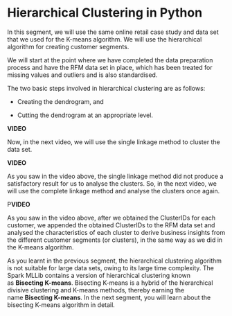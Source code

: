 # Hierarchical Clustering in Python

In this segment, we will use the same online retail case study and data set that we used for the K-means algorithm. We will use the hierarchical algorithm for creating customer segments.

We will start at the point where we have completed the data preparation process and have the RFM data set in place, which has been treated for missing values and outliers and is also standardised.

The two basic steps involved in hierarchical clustering are as follows:

-   Creating the dendrogram, and
    
-   Cutting the dendrogram at an appropriate level. 
    

**VIDEO**

Now, in the next video, we will use the single linkage method to cluster the data set.

**VIDEO**

As you saw in the video above, the single linkage method did not produce a satisfactory result for us to analyse the clusters. So, in the next video, we will use the complete linkage method and analyse the clusters once again.

P**VIDEO**

As you saw in the video above, after we obtained the ClusterIDs for each customer, we appended the obtained ClusterIDs to the RFM data set and analysed the characteristics of each cluster to derive business insights from the different customer segments (or clusters), in the same way as we did in the K-means algorithm.

As you learnt in the previous segment, the hierarchical clustering algorithm is not suitable for large data sets, owing to its large time complexity. The Spark MLLib contains a version of hierarchical clustering known as **Bisecting K-means**. Bisecting K-means is a hybrid of the hierarchical divisive clustering and K-means methods, thereby earning the name **Bisecting K-means**. In the next segment, you will learn about the bisecting K-means algorithm in detail.